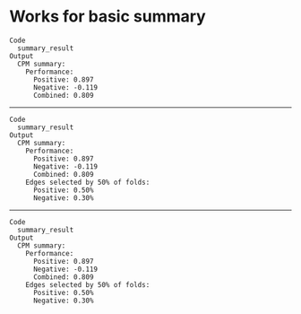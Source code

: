 # Works for basic summary

    Code
      summary_result
    Output
      CPM summary:
        Performance: 
          Positive: 0.897
          Negative: -0.119
          Combined: 0.809

---

    Code
      summary_result
    Output
      CPM summary:
        Performance: 
          Positive: 0.897
          Negative: -0.119
          Combined: 0.809
        Edges selected by 50% of folds:
          Positive: 0.50%
          Negative: 0.30%

---

    Code
      summary_result
    Output
      CPM summary:
        Performance: 
          Positive: 0.897
          Negative: -0.119
          Combined: 0.809
        Edges selected by 50% of folds:
          Positive: 0.50%
          Negative: 0.30%

